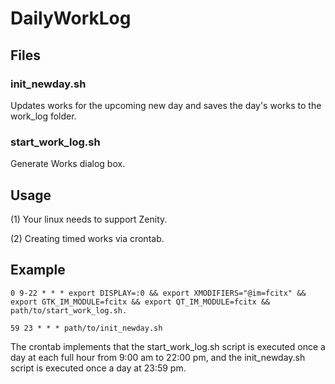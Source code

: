 # DailyWorkLog

## Files

### init_newday.sh
Updates works for the upcoming new day and saves the day's works to the work\_log folder.

### start_work_log.sh
Generate Works dialog box.

## Usage
(1) Your linux needs to support Zenity.

(2) Creating timed works via crontab.

## Example


```
0 9-22 * * * export DISPLAY=:0 && export XMODIFIERS="@im=fcitx" && export GTK_IM_MODULE=fcitx && export QT_IM_MODULE=fcitx && path/to/start_work_log.sh.

59 23 * * * path/to/init_newday.sh
```


The crontab implements that the start_work_log.sh script is executed once a day at each full hour from 9:00 am to 22:00 pm, and the init_newday.sh script is executed once a day at 23:59 pm.

